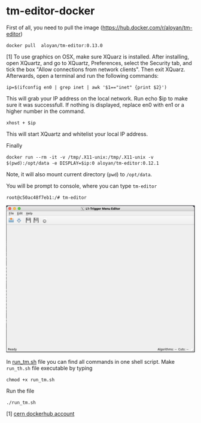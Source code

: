 # tm-editor-docker
First of all, you need to pull the image (https://hub.docker.com/r/aloyan/tm-editor)

```
docker pull  aloyan/tm-editor:0.13.0
```

[1] To use graphics on OSX, make sure XQuarz is installed. After installing, open XQuartz, and go to XQuartz, Preferences, select the Security tab, and tick the box "Allow connections from network clients". Then exit XQuarz. Afterwards, open a terminal and run the following commands:

```
ip=$(ifconfig en0 | grep inet | awk '$1=="inet" {print $2}')
```

This will grab your IP address on the local network. Run echo $ip to make sure it was successfull. If nothing is displayed, replace en0 with en1 or a higher number in the command.

```
xhost + $ip
```
This will start XQuartz and whitelist your local IP address. 


Finally

```
docker run --rm -it -v /tmp/.X11-unix:/tmp/.X11-unix -v $(pwd):/opt/data -e DISPLAY=$ip:0 aloyan/tm-editor:0.12.1
```

Note, it will also mount current directory (`pwd`) to `/opt/data`.

You will be prompt to console, where you can type `tm-editor`

```
root@c50ac48f7eb1:/# tm-editor 
```

![Alt text](/screenshot.png?raw=true "tm-editor screenshot")

In [run_tm.sh](run_tm.sh) file you can find all commands in one shell script.
Make `run_th.sh` file executable by typing

```
chmod +x run_tm.sh
```

Run the file

```
./run_tm.sh
```

[1] [cern dockerhub account](https://hub.docker.com/r/rootproject/root)
